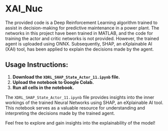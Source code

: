 # XAI_Nuc

The provided code is a Deep Reinforcement Learning algorithm trained to assist in decision-making for predictive maintenance in a power plant. The networks in this project have been trained in MATLAB, and the code for training the actor and critic networks is not provided. However, the trained agent is uploaded using ONNX. Subsequently, SHAP, an eXplainable AI (XAI) tool, has been applied to explain the decisions made by the agent.

## Usage Instructions:

1. **Download the `XDRL_SHAP_State_Actor_11.ipynb` file.**
2. **Upload the notebook to Google Colab.**
3. **Run all cells in the notebook.**

The `XDRL_SHAP_State_Actor_11.ipynb` file provides insights into the inner workings of the trained Neural Networks using SHAP, an eXplainable AI tool. This notebook serves as a valuable resource for understanding and interpreting the decisions made by the trained agent.

Feel free to explore and gain insights into the explainability of the model!

